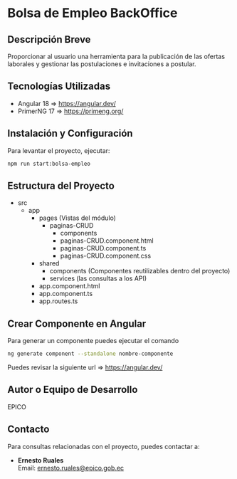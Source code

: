 # Bolsa de Empleo BackOffice

## Descripción Breve
Proporcionar al usuario una herramienta para la publicación de las ofertas laborales y gestionar las postulaciones e invitaciones a postular.

## Tecnologías Utilizadas
- Angular 18 => https://angular.dev/
- PrimerNG 17 => https://primeng.org/

## Instalación y Configuración
Para levantar el proyecto, ejecutar:
```bash
npm run start:bolsa-empleo
```
## Estructura del Proyecto
- src
	- app
		- pages (Vistas del módulo)
			- paginas-CRUD
				- components
				- paginas-CRUD.component.html
				- paginas-CRUD.component.ts
				- paginas-CRUD.component.css
		- shared
			- components (Componentes reutilizables dentro del proyecto)
			- services (las consultas a los API)
		- app.component.html
		- app.component.ts
		- app.routes.ts

## Crear Componente en Angular
Para generar un componente puedes ejecutar el comando 
```bash
ng generate component --standalone nombre-componente
```
Puedes revisar la siguiente url => https://angular.dev/
  
## Autor o Equipo de Desarrollo
EPICO

## Contacto
Para consultas relacionadas con el proyecto, puedes contactar a:
- **Ernesto Ruales**  
  Email: [ernesto.ruales@epico.gob.ec](mailto:ernesto.ruales@epico.gob.ec)
